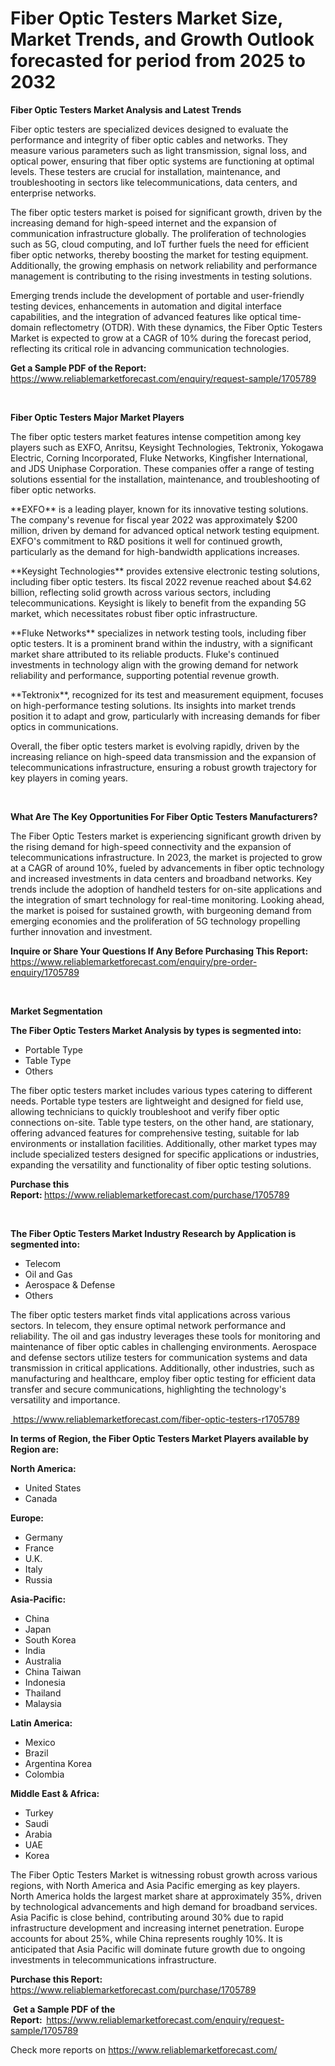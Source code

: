 <p><h1>Fiber Optic Testers Market Size, Market Trends, and Growth Outlook forecasted for period from 2025 to 2032</h1></p><p><strong>Fiber Optic Testers Market Analysis and Latest Trends</strong></p>
<p><p>Fiber optic testers are specialized devices designed to evaluate the performance and integrity of fiber optic cables and networks. They measure various parameters such as light transmission, signal loss, and optical power, ensuring that fiber optic systems are functioning at optimal levels. These testers are crucial for installation, maintenance, and troubleshooting in sectors like telecommunications, data centers, and enterprise networks.</p><p>The fiber optic testers market is poised for significant growth, driven by the increasing demand for high-speed internet and the expansion of communication infrastructure globally. The proliferation of technologies such as 5G, cloud computing, and IoT further fuels the need for efficient fiber optic networks, thereby boosting the market for testing equipment. Additionally, the growing emphasis on network reliability and performance management is contributing to the rising investments in testing solutions.</p><p>Emerging trends include the development of portable and user-friendly testing devices, enhancements in automation and digital interface capabilities, and the integration of advanced features like optical time-domain reflectometry (OTDR). With these dynamics, the Fiber Optic Testers Market is expected to grow at a CAGR of 10% during the forecast period, reflecting its critical role in advancing communication technologies.</p></p>
<p><strong>Get a Sample PDF of the Report:&nbsp;</strong> <a href="https://www.reliablemarketforecast.com/enquiry/request-sample/1705789?utm_campaign=2628&utm_medium=2&utm_source=Github&utm_content=ia&utm_term=22022025&utm_id=fiber-optic-testers">https://www.reliablemarketforecast.com/enquiry/request-sample/1705789</a></p>
<p>&nbsp;</p>
<p><strong>Fiber Optic Testers Major Market Players</strong></p>
<p><p>The fiber optic testers market features intense competition among key players such as EXFO, Anritsu, Keysight Technologies, Tektronix, Yokogawa Electric, Corning Incorporated, Fluke Networks, Kingfisher International, and JDS Uniphase Corporation. These companies offer a range of testing solutions essential for the installation, maintenance, and troubleshooting of fiber optic networks.</p><p>**EXFO** is a leading player, known for its innovative testing solutions. The company's revenue for fiscal year 2022 was approximately $200 million, driven by demand for advanced optical network testing equipment. EXFO's commitment to R&D positions it well for continued growth, particularly as the demand for high-bandwidth applications increases.</p><p>**Keysight Technologies** provides extensive electronic testing solutions, including fiber optic testers. Its fiscal 2022 revenue reached about $4.62 billion, reflecting solid growth across various sectors, including telecommunications. Keysight is likely to benefit from the expanding 5G market, which necessitates robust fiber optic infrastructure.</p><p>**Fluke Networks** specializes in network testing tools, including fiber optic testers. It is a prominent brand within the industry, with a significant market share attributed to its reliable products. Fluke's continued investments in technology align with the growing demand for network reliability and performance, supporting potential revenue growth.</p><p>**Tektronix**, recognized for its test and measurement equipment, focuses on high-performance testing solutions. Its insights into market trends position it to adapt and grow, particularly with increasing demands for fiber optics in communications.</p><p>Overall, the fiber optic testers market is evolving rapidly, driven by the increasing reliance on high-speed data transmission and the expansion of telecommunications infrastructure, ensuring a robust growth trajectory for key players in coming years.</p></p>
<p>&nbsp;</p>
<p><strong>What Are The Key Opportunities For Fiber Optic Testers Manufacturers?</strong></p>
<p><p>The Fiber Optic Testers market is experiencing significant growth driven by the rising demand for high-speed connectivity and the expansion of telecommunications infrastructure. In 2023, the market is projected to grow at a CAGR of around 10%, fueled by advancements in fiber optic technology and increased investments in data centers and broadband networks. Key trends include the adoption of handheld testers for on-site applications and the integration of smart technology for real-time monitoring. Looking ahead, the market is poised for sustained growth, with burgeoning demand from emerging economies and the proliferation of 5G technology propelling further innovation and investment.</p></p>
<p><strong>Inquire or Share Your Questions If Any Before Purchasing This Report:</strong> <a href="https://www.reliablemarketforecast.com/enquiry/pre-order-enquiry/1705789?utm_campaign=2628&utm_medium=2&utm_source=Github&utm_content=ia&utm_term=22022025&utm_id=fiber-optic-testers">https://www.reliablemarketforecast.com/enquiry/pre-order-enquiry/1705789</a></p>
<p>&nbsp;</p>
<p><strong>Market Segmentation</strong></p>
<p><strong>The Fiber Optic Testers Market Analysis by types is segmented into:</strong></p>
<p><ul><li>Portable Type</li><li>Table Type</li><li>Others</li></ul></p>
<p><p>The fiber optic testers market includes various types catering to different needs. Portable type testers are lightweight and designed for field use, allowing technicians to quickly troubleshoot and verify fiber optic connections on-site. Table type testers, on the other hand, are stationary, offering advanced features for comprehensive testing, suitable for lab environments or installation facilities. Additionally, other market types may include specialized testers designed for specific applications or industries, expanding the versatility and functionality of fiber optic testing solutions.</p></p>
<p><strong>Purchase this Report:&nbsp;</strong><a href="https://www.reliablemarketforecast.com/purchase/1705789?utm_campaign=2628&utm_medium=2&utm_source=Github&utm_content=ia&utm_term=22022025&utm_id=fiber-optic-testers">https://www.reliablemarketforecast.com/purchase/1705789</a></p>
<p>&nbsp;</p>
<p><strong>The Fiber Optic Testers Market Industry Research by Application is segmented into:</strong></p>
<p><ul><li>Telecom</li><li>Oil and Gas</li><li>Aerospace & Defense</li><li>Others</li></ul></p>
<p><p>The fiber optic testers market finds vital applications across various sectors. In telecom, they ensure optimal network performance and reliability. The oil and gas industry leverages these tools for monitoring and maintenance of fiber optic cables in challenging environments. Aerospace and defense sectors utilize testers for communication systems and data transmission in critical applications. Additionally, other industries, such as manufacturing and healthcare, employ fiber optic testing for efficient data transfer and secure communications, highlighting the technology's versatility and importance.</p></p>
<p><a href="https://www.reliablemarketforecast.com/fiber-optic-testers-r1705789?utm_campaign=2628&utm_medium=2&utm_source=Github&utm_content=ia&utm_term=22022025&utm_id=fiber-optic-testers">&nbsp;https://www.reliablemarketforecast.com/fiber-optic-testers-r1705789</a></p>
<p><strong>In terms of Region, the Fiber Optic Testers Market Players available by Region are:</strong></p>
<p>
    <p> <strong> North America: </strong>
        <ul>
            <li>United States</li>
            <li>Canada</li>
        </ul>
        </p> 
    <p> <strong> Europe: </strong>
        <ul>
            <li>Germany</li>
            <li>France</li>
            <li>U.K.</li>
            <li>Italy</li>
            <li>Russia</li>
        </ul>
        </p> 
    <p> <strong> Asia-Pacific: </strong>
        <ul>
            <li>China</li>
            <li>Japan</li>
            <li>South Korea</li>
            <li>India</li>
            <li>Australia</li>
            <li>China Taiwan</li>
            <li>Indonesia</li>
            <li>Thailand</li>
            <li>Malaysia</li>
        </ul>
        </p> 
    <p> <strong> Latin America: </strong>
        <ul>
            <li>Mexico</li>
            <li>Brazil</li>
            <li>Argentina Korea</li>
            <li>Colombia</li>
        </ul>
        </p> 
    <p> <strong> Middle East & Africa: </strong>
        <ul>
            <li>Turkey</li>
            <li>Saudi</li>
            <li>Arabia</li>
            <li>UAE</li>
            <li>Korea</li>
        </ul>
    </p>
    </p>
<p><p>The Fiber Optic Testers Market is witnessing robust growth across various regions, with North America and Asia Pacific emerging as key players. North America holds the largest market share at approximately 35%, driven by technological advancements and high demand for broadband services. Asia Pacific is close behind, contributing around 30% due to rapid infrastructure development and increasing internet penetration. Europe accounts for about 25%, while China represents roughly 10%. It is anticipated that Asia Pacific will dominate future growth due to ongoing investments in telecommunications infrastructure.</p></p>
<p><strong>Purchase this Report: </strong><a href="https://www.reliablemarketforecast.com/purchase/1705789?utm_campaign=2628&utm_medium=2&utm_source=Github&utm_content=ia&utm_term=22022025&utm_id=fiber-optic-testers">https://www.reliablemarketforecast.com/purchase/1705789</a></p>
<p>&nbsp;<strong>Get a Sample PDF of the Report:&nbsp;&nbsp;</strong><a href="https://www.reliablemarketforecast.com/enquiry/request-sample/1705789?utm_campaign=2628&utm_medium=2&utm_source=Github&utm_content=ia&utm_term=22022025&utm_id=fiber-optic-testers">https://www.reliablemarketforecast.com/enquiry/request-sample/1705789</a></p>
<p><strong></strong></p>
<p>Check more reports on <a href="https://www.reliablemarketforecast.com/?utm_campaign=2628&utm_medium=2&utm_source=Github&utm_content=ia&utm_term=22022025&utm_id=fiber-optic-testers">https://www.reliablemarketforecast.com/</a></p>